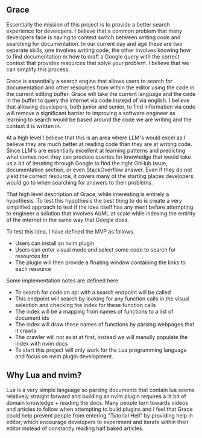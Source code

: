 ## Grace

Essentially the mission of this project is to provide a better search experience for developers. I 
believe that a common problem that many developers face is having to context switch between writing 
code and searching for documentation. In our current day and age these are two seperate skills, one 
involves writing code, the other involves knowing how to find documentation or how to craft a 
Google query with the correct context that provides resources that solve your problem. I believe 
that we can simplify this process. 

Grace is essentially a search engine that allows users to search for documentation and other 
resources from within the editor using the code in the current editing buffer. Grace will take the 
current language and the code in the buffer to query the internet via code instead of via english. 
I believe that allowing developers, both junior and senior, to find information via code will
remove a significant barrier to improving a software engineer as learning to search would be based
around the code we are writing and the context it is written in.

At a high level I believe that this is an area where LLM's would excel as I believe they are much
better at reading code than they are at writing code. Since LLM's are essentially excellent at 
learning patterns and predicting what comes next they can produce queries for knowledge that
would take us a bit of iterating through Google to find the right GitHub issue, documentation
section, or even StackOverflow answer. Even if they do not yield the correct resource, it covers
many of the starting places developers would go to when searching for answers to their problems.

That high level description of Grace, while interesting is entirely a hypothesis. To test this 
hypothesis the best thing to do is create a very simplified approach to test if the idea itself
has any merit before attempting to engineer a solution that involves AI/ML at scale while indexing
the entirity of the internet in the same way that Google does.

To test this idea, I have defined the MVP as follows.
- Users can install an nvim plugin
- Users can enter visual mode and select some code to search for resources for
- The plugin will then provide a floating window containing the links to each resource

Some implementation notes are defined here
- To search for code an api with a search endpoint will be called
- This endpoint will search by looking for any function calls in the visual selection and checking
the index for these function calls
- The index will be a mapping from names of functions to a list of document ids
- The index will draw these names of functions by parsing webpages that it crawls
- The crawler will not exist at first, instead we will manully populate the index with nvim docs
- To start this project will only work for the Lua programming language and focus on nvim plugin
development.


## Why Lua and nvim?

Lua is a very simple language so parsing documents that contain lua seems relatively straight
forward and building an nvim plugin requires a lit bit of domain knowledge + reading the docs.
Many people turn towards videos and articles to follow when attempting to build plugins and I feel
that Grace could help prevent people from entering "Tutorial Hell" by providing help in editor,
which encourage developers to experiment and iterate within their editor instead of constantly
reading half baked articles. 
